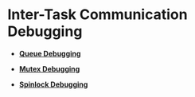# Inter-Task Communication Debugging<a name="EN-US_TOPIC_0312244441"></a>

-   **[Queue Debugging](queue-debugging.md)**  

-   **[Mutex Debugging](mutex-debugging.md)**  

-   **[Spinlock Debugging](spinlock-debugging.md)**  


